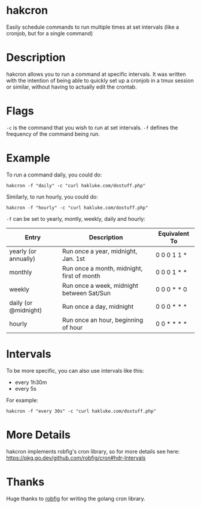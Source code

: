 # hakcron
Easily schedule commands to run multiple times at set intervals (like a cronjob, but for a single command)

# Description
hakcron allows you to run a command at specific intervals. It was written with the intention of being able to quickly set up a cronjob in a tmux session or similar, without having to actually edit the crontab.

# Flags

`-c` is the command that you wish to run at set intervals.
`-f` defines the frequency of the command being run.


# Example

To run a command daily, you could do:

```
hakcron -f "daily" -c "curl hakluke.com/dostuff.php"
```

Similarly, to run hourly, you could do:

```
hakcron -f "hourly" -c "curl hakluke.com/dostuff.php"
```

`-f` can be set to yearly, montly, weekly, daily and hourly:

Entry                  | Description                                | Equivalent To
-----                  | -----------                                | -------------
yearly (or annually)   | Run once a year, midnight, Jan. 1st        | 0 0 0 1 1 *
monthly                | Run once a month, midnight, first of month | 0 0 0 1 * *
weekly                 | Run once a week, midnight between Sat/Sun  | 0 0 0 * * 0
daily (or @midnight)   | Run once a day, midnight                   | 0 0 0 * * *
hourly                 | Run once an hour, beginning of hour        | 0 0 * * * *

# Intervals
To be more specific, you can also use intervals like this:

- every 1h30m
- every 5s

For example:

```
hakcron -f "every 30s" -c "curl hakluke.com/dostuff.php"
```

# More Details
hakcron implements robfig's cron library, so for more details see here: 
https://pkg.go.dev/github.com/robfig/cron#hdr-Intervals

# Thanks
Huge thanks to [robfig](https://github.com/robfig) for writing the golang cron library.
